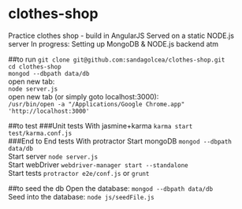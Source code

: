 # clothes-shop
Practice clothes shop - build in AngularJS
Served on a static NODE.js server
In progress: Setting up MongoDB & NODE.js backend atm

##to run
`git clone git@github.com:sandagolcea/clothes-shop.git`    
`cd clothes-shop`  
`mongod --dbpath data/db`  
open new tab:  
`node server.js`  
open new tab (or simply goto localhost:3000):  
`/usr/bin/open -a "/Applications/Google Chrome.app" 'http://localhost:3000'`  

##to test
###Unit tests
With jasmine+karma
`karma start test/karma.conf.js`  
###End to End tests
With protractor
Start mongoDB `mongod --dbpath data/db`  
Start server `node server.js`  
Start webDriver `webdriver-manager start --standalone`  
Start tests `protractor e2e/conf.js` or `grunt`  


##to seed the db
Open the database: `mongod --dbpath data/db`  
Seed into the database: `node js/seedFile.js`  

